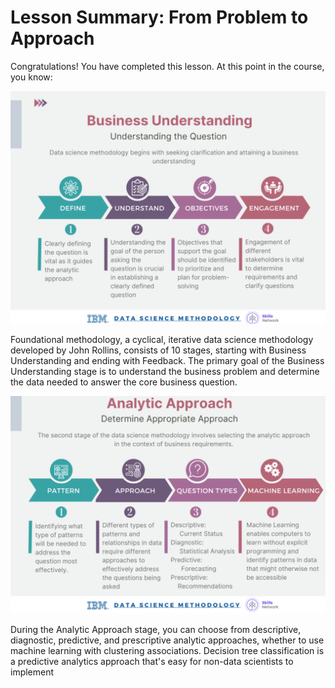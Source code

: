 # Lesson Summary: From Problem to Approach


Congratulations! You have completed this lesson. At this point in the course, you know:

 ![Image Alt](https://github.com/tuethu/IBM-Data-Science-Course/blob/98aac9fa967d536ba7c6089c93d3476cb84aeb06/Course%203_Data%20Science%20Methodology/Module%201_From%20Problem%20to%20Approach%20and%20from%20Requirements%20to%20Collection/Lesson%201_From%20Problem%20to%20Approach/From%20Problem%20to%20Approach%201.png)

Foundational methodology, a cyclical, iterative data science methodology developed by John Rollins, consists of 10 stages, starting with Business Understanding and ending with Feedback.
The primary goal of the Business Understanding stage is to understand the business problem and determine the data needed to answer the core business question.

 ![Image Alt](https://github.com/tuethu/IBM-Data-Science-Course/blob/main/Course%203_Data%20Science%20Methodology/Module%201_From%20Problem%20to%20Approach%20and%20from%20Requirements%20to%20Collection/Lesson%201_From%20Problem%20to%20Approach/From%20Problem%20to%20Approach%202.png)

During the Analytic Approach stage, you can choose from descriptive, diagnostic, predictive, and prescriptive analytic approaches, whether to use machine learning with clustering associations.
Decision tree classification is a predictive analytics approach that's easy for non-data scientists to implement
